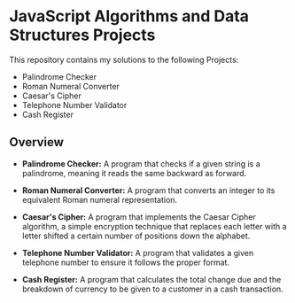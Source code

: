 # JavaScript Algorithms and Data Structures Projects

This repository contains my solutions to the following Projects:

-   Palindrome Checker
-   Roman Numeral Converter
-   Caesar's Cipher
-   Telephone Number Validator
-   Cash Register

## Overview

-   **Palindrome Checker:**  A program that checks if a given string is a palindrome, meaning it reads the same backward as forward.
    
-   **Roman Numeral Converter:** A program that converts an integer to its equivalent Roman numeral representation.
    
-   **Caesar's Cipher:** A program that implements the Caesar Cipher algorithm, a simple encryption technique that replaces each letter with a letter shifted a certain number of positions down the alphabet.
    
-   **Telephone Number Validator:** A program that validates a given telephone number to ensure it follows the proper format.
    
-   **Cash Register:** A program that calculates the total change due and the breakdown of currency to be given to a customer in a cash transaction.